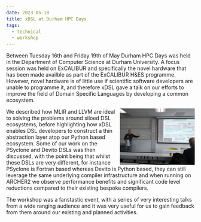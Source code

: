 ```yaml
---
date: 2023-05-18
title: xDSL at Durham HPC Days
tags:
  - technical
  - workshop
---
```


Between Tuesday 16th and Friday 19th of May Durham HPC Days was held in the
Department of Computer Science at Durham University. A focus session was held on
ExCALIBUR and specifically the novel hardware that has been made availble as
part of the ExCALIBUR H&ES programme. However, novel hardware is of little use
if scientific software developers are unable to programme it, and therefore xDSL
gave a talk on our efforts to improve the field of Domain Specific Languages by
developing a common ecosystem.

<img src="/assets/img/durham-hpc-days2.jpg" align=right width=200>

We described how MLIR and LLVM are ideal to solving the problems around siloed
DSL ecosystems, before highlighting how xDSL enables DSL developers to construct
a thin abstraction layer atop our Python based ecosystem. Some of our work on
the PSyclone and Devito DSLs was then discussed, with the point being that
whilst these DSLs are very different, for instance PSyclone is Fortran based
whereas Devito is Python based, they can still leverage the same underlying
compiler infrastructure and when running on ARCHER2 we observe performance
benefits and significant code level reductions compared to their existing
bespoke compilers.

The workshop was a fanstastic event, with a series of very interesting talks
from a wide ranging audience and it was very useful for us to gain feedback from
them around our existing and planned activities.
